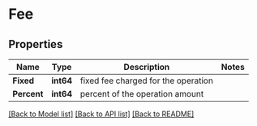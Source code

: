 # Fee

## Properties
Name | Type | Description | Notes
------------ | ------------- | ------------- | -------------
**Fixed** | **int64** | fixed fee charged for the operation | 
**Percent** | **int64** | percent of the operation amount | 

[[Back to Model list]](../README.md#documentation-for-models) [[Back to API list]](../README.md#documentation-for-api-endpoints) [[Back to README]](../README.md)



